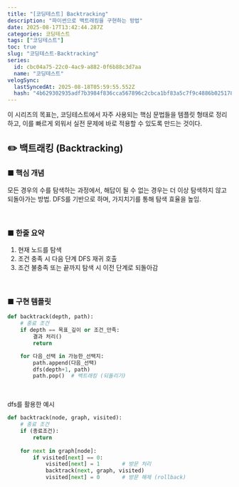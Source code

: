 ```yaml
---
title: "[코딩테스트] Backtracking"
description: "파이썬으로 백트래킹을 구현하는 방법"
date: 2025-08-17T13:42:44.287Z
categories: 코딩테스트
tags: ["코딩테스트"]
toc: true
slug: "코딩테스트-Backtracking"
series:
  id: cbc04a75-22c0-4ac9-a882-0f6b88c3d7aa
  name: "코딩테스트"
velogSync:
  lastSyncedAt: 2025-08-18T05:59:55.552Z
  hash: "4b629302935adf7b3984f836cca567896c2cbca1bf83a5c7f9c4886b025178c2"
---
```


이 시리즈의 목표는, 코딩테스트에서 자주 사용되는 핵심 문법들을 템플릿 형태로 정리하고, 이를 빠르게 외워서 실전 문제에 바로 적용할 수 있도록 만드는 것이다.

## ✏️ 백트래킹 (Backtracking)

### ■ 핵심 개념
모든 경우의 수를 탐색하는 과정에서, 해답이 될 수 없는 경우는 더 이상 탐색하지 않고 되돌아가는 방법.
DFS를 기반으로 하며, 가지치기를 통해 탐색 효율을 높임.

<br>

### ■ 한줄 요약


1. 현재 노드를 탐색
2. 조건 충족 시 다음 단계 DFS 재귀 호출
3. 조건 불충족 또는 끝까지 탐색 시 이전 단계로 되돌아감

<br>

### ■ 구현 템플릿

```py
def backtrack(depth, path):
    # 종료 조건
    if depth == 목표_깊이 or 조건_만족:
        결과 처리()
        return

    for 다음_선택 in 가능한_선택지:
        path.append(다음_선택)
		dfs(depth+1, path)
        path.pop()  # 백트래킹 (되돌리기)
```


<br>

dfs를 활용한 예시

```py
def backtrack(node, graph, visited):
    # 종료 조건
    if (종료조건):
        return
    
    for next in graph[node]:
        if visited[next] == 0:
            visited[next] = 1       # 방문 처리
            backtrack(next, graph, visited)
            visited[next] = 0       # 방문 해제 (rollback)
```
